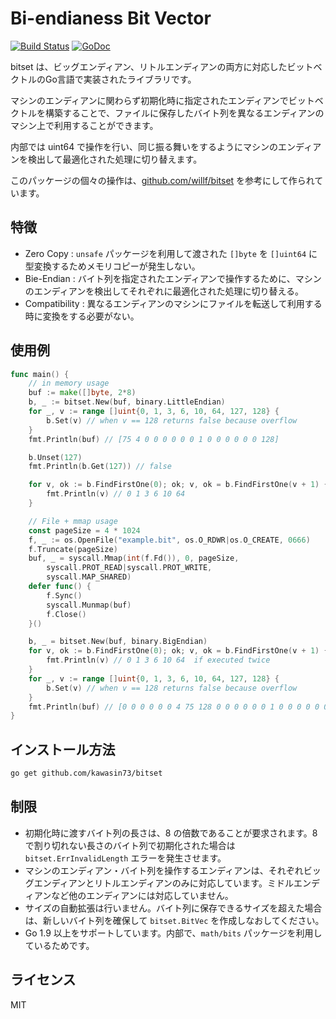 # Bi-endianess Bit Vector

[![Build Status](https://travis-ci.com/kawasin73/bitset.svg?branch=master)](https://travis-ci.com/kawasin73/bitset)
[![GoDoc](https://godoc.org/github.com/kawasin73/bitset?status.svg)](https://godoc.org/github.com/kawasin73/bitset)

bitset は、ビッグエンディアン、リトルエンディアンの両方に対応したビットベクトルのGo言語で実装されたライブラリです。

マシンのエンディアンに関わらず初期化時に指定されたエンディアンでビットベクトルを構築することで、ファイルに保存したバイト列を異なるエンディアンのマシン上で利用することができます。

内部では uint64 で操作を行い、同じ振る舞いをするようにマシンのエンディアンを検出して最適化された処理に切り替えます。

このパッケージの個々の操作は、[github.com/willf/bitset](https://github.com/willf/bitset) を参考にして作られています。

## 特徴

- Zero Copy : `unsafe` パッケージを利用して渡された `[]byte` を `[]uint64` に型変換するためメモリコピーが発生しない。
- Bie-Endian : バイト列を指定されたエンディアンで操作するために、マシンのエンディアンを検出してそれぞれに最適化された処理に切り替える。
- Compatibility : 異なるエンディアンのマシンにファイルを転送して利用する時に変換をする必要がない。

## 使用例

```go
func main() {
	// in memory usage
	buf := make([]byte, 2*8)
	b, _ := bitset.New(buf, binary.LittleEndian)
	for _, v := range []uint{0, 1, 3, 6, 10, 64, 127, 128} {
		b.Set(v) // when v == 128 returns false because overflow
	}
	fmt.Println(buf) // [75 4 0 0 0 0 0 0 1 0 0 0 0 0 0 128]

	b.Unset(127)
	fmt.Println(b.Get(127)) // false

	for v, ok := b.FindFirstOne(0); ok; v, ok = b.FindFirstOne(v + 1) {
		fmt.Println(v) // 0 1 3 6 10 64
	}

	// File + mmap usage
	const pageSize = 4 * 1024
	f, _ := os.OpenFile("example.bit", os.O_RDWR|os.O_CREATE, 0666)
	f.Truncate(pageSize)
	buf, _ = syscall.Mmap(int(f.Fd()), 0, pageSize,
		syscall.PROT_READ|syscall.PROT_WRITE,
		syscall.MAP_SHARED)
	defer func() {
		f.Sync()
		syscall.Munmap(buf)
		f.Close()
	}()

	b, _ = bitset.New(buf, binary.BigEndian)
	for v, ok := b.FindFirstOne(0); ok; v, ok = b.FindFirstOne(v + 1) {
		fmt.Println(v) // 0 1 3 6 10 64  if executed twice
	}
	for _, v := range []uint{0, 1, 3, 6, 10, 64, 127, 128} {
		b.Set(v) // when v == 128 returns false because overflow
	}
	fmt.Println(buf) // [0 0 0 0 0 0 4 75 128 0 0 0 0 0 0 1 0 0 0 0 0 0 0 1 0 0 0 0 ....
}
```

## インストール方法

```bash
go get github.com/kawasin73/bitset
```

## 制限

- 初期化時に渡すバイト列の長さは、8 の倍数であることが要求されます。8 で割り切れない長さのバイト列で初期化された場合は `bitset.ErrInvalidLength` エラーを発生させます。
- マシンのエンディアン・バイト列を操作するエンディアンは、それぞれビッグエンディアンとリトルエンディアンのみに対応しています。ミドルエンディアンなど他のエンディアンには対応していません。
- サイズの自動拡張は行いません。バイト列に保存できるサイズを超えた場合は、新しいバイト列を確保して `bitset.BitVec` を作成しなおしてください。
- Go 1.9 以上をサポートしています。内部で、`math/bits` パッケージを利用しているためです。

## ライセンス

MIT

